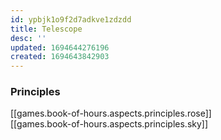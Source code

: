 ```yaml
---
id: ypbjk1o9f2d7adkve1zdzdd
title: Telescope
desc: ''
updated: 1694644276196
created: 1694643842903
---
```


### Principles

[[games.book-of-hours.aspects.principles.rose]]  
[[games.book-of-hours.aspects.principles.sky]]
